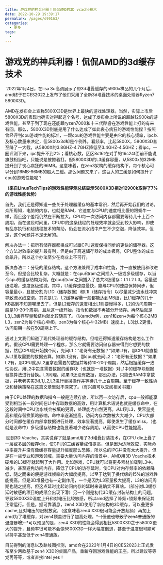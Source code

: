 ```yaml
---
title: 游戏党的神兵利器！侃侃AMD的3D vcache技术
date: 2022-10-29 19:39:17
permalink: /pages/d99163/
categories:
  - 更多
tags:
  - 
---
```

#              游戏党的神兵利器！侃侃AMD的3d缓存技术

​        2022年1月4日，在lisa Su高调展示了带3d堆叠缓存的5900x样品的几个月后，amd终于在CES2022上发布了他们采用了全新3d堆叠技术的桌面处理器Ryzen7 5800X3D。

​        AMD在发布会上宣称5800X3D是世界上最快的游戏处理器。当然，实际上市后5800X3D的表现也确实对得起这个名号，达成了发布会上所说的超越12900k的游戏性能，甚至于到了现在还能跟ryzen7000和十三代酷睿在游戏性能上打的有来有回。那么，5800X3D到底是用了什么达成了如此丧心病狂的游戏性能捏？按照曾经评判cpu游戏性能的标准，一颗cpu的游戏性能主要是由它的核心频率，ipc以及核心数量来决定，但5800x3d却是个例外。看频率，比起5800X，5800X3D甚至降了一大截，从5800X的3.8GHZ-4.7GHZ降低至3.4GHZ-4.5GHZ；看ipc，一圈评测下来，ipc提升不到2%；看核心数，区区8c16t在对手的16c24t面前不能说旗鼓相当吧，只能说是被摁着打。但5800X3D的L3缓存容量，从5800x的32MB提升到了丧心病狂的96MB。这意味着，在zen3架构的缓存结构下，每个核心可以分到16MB-96MB的超大三缓。那么问题又来了，这巨大的三缓是如何提升了cpu的游戏性能呢？

<!-- more -->

​        **（来自LinusTechTips的游戏性能评测总结显示5800X3D相对12900k取得了7%的游戏性能优势）**

​        首先，我们还是得知道一些关于处理器缓存的基本常识，然后再开始我们的讨论。众所周知，电脑的内存，也就是RAM，它速度与CPU的速度相比慢的跟蜗牛一样，而且这个差距仍然在不断拉大。CPU每一次访问内存都需要等待几十上百个周期，而在这段时间里，CPU中的这条线程的处理效率就会受到较大影响，即使有乱序执行和超线程技术的帮助，仍会在流水线中产生不少空泡，降低效率。但是，这个问题并不是无解的。

​        解决办法一：把所有储存器都换成可以跟CPU速度保持同步的更快的储存器。这个方法对效率的提升最有利，但是由于高速储存器的成本极高，CPU整体的成本会飙升。所以这个办法至少在商业上不可行。

​        解决办法二：分级的缓存结构。这个方法兼顾了成本和性能，并一直被使用和改进至今。但是会比较复杂。大概就是：在cpu和ram之间插入一级或多级缓存，以当今cpu的缓存结构为例。在cpu和ram之间插入了总共3级缓存：L1 L2 L3。容量逐级递增，速度逐级递减。其中，L1缓存速度最快，能与CPU的速度保持同步，但容量最小，且被分割为L1D（储存数据）和L1I（储存指令）以尽量减少流水线冲突导致流水线空泡。其次是L2，L2缓存容量一般都能达到MB级，比L1缓存的几十KB高到不知道哪里去了，但是L2缓存的速度相比L1则要慢得多，L2的访问周期一般是10-20个周期，且从这一级开始，指令和数据不再被分开储存。再然后就是L3,L3缓存容量和结构就比较随意了。（以amd为例，zen1和zen+为每个核心2MB L3，zen2为每个核心4MB，zen3为每个核心4-32MB）速度上，L3比L2更慢，访问周期一般在50周期上下。

​        通过上文我们知道了现代处理器的缓存结构，但咱还得知道缓存结构是怎么工作的。假设CPU需要处理一个程序，那么它就需要访问储存器来得到它想要的数据，然后CPU就开始挨个问，先问L1：“老哥有无数据？”如果L1有，那CPU就直接从L1里取需要的数据去算。如果L1没有，那cpu就去问L2：“老哥有无数据？”如果L2有，那CPU就从L2里拿走需要的数据并等待10-20个周期，然后根据缓存一致性协议，用L2中包含需要数据的缓存块（也就是一堆数据）对L1中的缓存块根据替换算法进行替换。L3同理。如果l3还没有数据，那没办法，只能去RAM中拿数据，并老老实实对L1,L2,L3进行替换操作并等待几十上百周期。至于缓存一致性协议和替换策略在这篇文章里就不深究了。（有兴趣可以查阅相关书籍）

​       由于CPU处理的数据和指令一般是连续存放，所以再一次访存后，cpu一般都能享受到相当长一段时间在L1中存取数据的高效，用计算机术语说也就是缓存命中，在这段时间中CPU流水线会被填的更满，处理能力自然更高。从L1到L3，受容量提高和缓存替换策略影响，命中率逐渐提高，访问内存次数被大大减少，CPU大部分时间都在缓存内部拿数据进行处理，效率显著提高。即使发生了缓存miss，（也就是没命中）多级缓存结构也能显著减少访存周期。从而使CPU性能提高。

​       回到3D Vcache，其实说穿了就是amd用了3d堆叠封装技术，在CPU die上叠了一层或多层的缓存die，使CPU的三缓容量成倍提高，但是因为边际效应，实际命中率提升并没有像缓存容量提升幅度那么恐怖，所以总的IPC并没有太大提升。但是在一些专业和游戏领域，需要大量访问内存的情景中，AMD用3D Vcache技术硬堆的L3缓存就起到了大作用。比如游戏，CPU就可以将更多素材加载到L3中。减少，甚至避免访问内存，降低了CPU的访存延时，使CPU对内存频率的依赖降低，随之而来的便是游戏帧率的大幅度提高，以至于达到了换代级的15%的游戏性能提高。但是3D堆叠也有一定副作用，一个是因为L3容量极大提高，L3的访问周期也随之提高，但这点延时比起访问内存的延时来说确实不算啥。（部分对L3缓存延时敏感的项目的成绩会出现下滑）另一个则是初代3D缓存封装结构上的问题，导致5800X3D温度上升和对电压比较敏感，所以amd选择了降频+锁频来保证其正常运行。但是，据可靠消息，zen4 X3D使用了新结构的3D缓存，可以叠更多cache,且对电压的限制放宽，（这意味着zen4 X3D很可能会开放超频）再加上amd为了堆缓存，对zen4顶盖进行了加高处理。*~~（但这也导致了zen4普通版的温度暴增）~~*可以预见的是，zen4 X3D的性能会得到相比5800X3D之于5800X更大的提升，且频率很可能不会像5800X3D一样大幅度倒退，甚至于温度很可能可以持平甚至低于zen4普通版。

​        目前得到的消息以及路线图推测，amd会在2023年1月4日的CES2023上正式发布至少两款基于zen4 X3D的桌面产品，重新夺回游戏性能的王座。所以建议等等党再等等，或者直接intel yes！

​       
